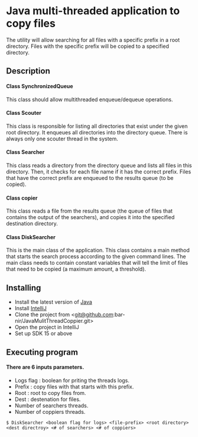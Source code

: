 # Java multi-threaded application to copy files 

The utility will allow searching for all files with a specific prefix in a root directory. 
Files with the specific prefix will be copied to a specified directory.

## Description

#### Class SynchronizedQueue
This class should allow multithreaded enqueue/dequeue operations.

#### Class Scouter
This class is responsible for listing all directories that exist under the given root directory. 
It enqueues all directories into the directory queue.
There is always only one scouter thread in the system.

#### Class Searcher
This class reads a directory from the directory queue and lists all files in this directory. 
Then, it checks for each file name if it has the correct prefix. 
Files that have the correct prefix are enqueued to the results queue (to be copied).

#### Class copier
This class reads a file from the results queue (the queue of files that contains the output of the searchers), and copies it into the specified destination directory.

#### Class DiskSearcher
This is the main class of the application. This class contains a main method that starts the search process according to the given command lines.
The main class needs to contain constant variables that will tell the limit of files that need to be copied (a maximum amount, a threshold).

## Installing
* Install the latest version of [Java](https://java.com)
* Install [IntelliJ](https://www.jetbrains.com/help/idea/installation-guide.html)
* Clone the project from <git@github.com:bar-nir/JavaMulitThreadCoppier.git>
* Open the project in IntelliJ
* Set up SDK 15 or above


## Executing program
#### There are 6 inputs parameters.
- Logs flag : boolean for priting the threads logs.
- Prefix : copy files with that starts with this prefix.
- Root : root to copy files from.
- Dest : destenation for files.
- Number of searchers threads.
- Number of coppiers threads.
```
$ DiskSearcher <boolean flag for logs> <file-prefix> <root directory> <dest directroy> <# of searchers> <# of coppiers>
```




